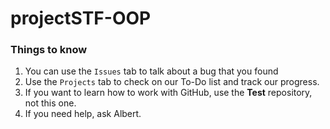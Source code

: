 # projectSTF-OOP

### Things to know

1. You can use the `Issues` tab to talk about a bug that you found
2. Use the `Projects` tab to check on our To-Do list and track our progress.
3. If you want to learn how to work with GitHub, use the **Test** repository, not this one.
4. If you need help, ask Albert.
